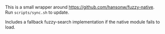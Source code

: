This is a small wrapper around https://github.com/hansonw/fuzzy-native.
Run `scripts/sync.sh` to update.

Includes a fallback fuzzy-search implementation if the native module fails to load.
